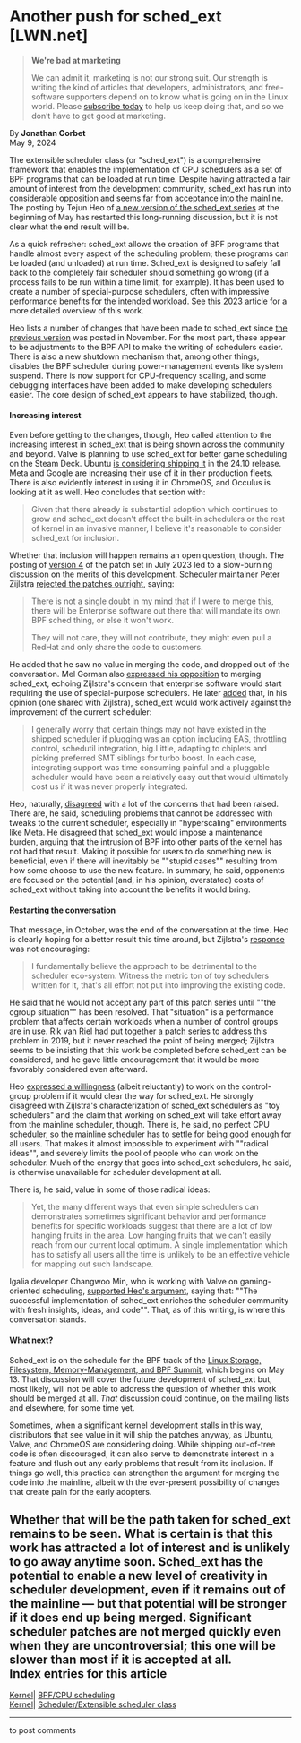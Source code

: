 # Another push for sched_ext [LWN.net]

> **We're bad at marketing**
> 
> We can admit it, marketing is not our strong suit. Our strength is writing the kind of articles that developers, administrators, and free-software supporters depend on to know what is going on in the Linux world. Please [subscribe today](/Promo/nsn-bad/subscribe) to help us keep doing that, and so we don’t have to get good at marketing. 

By **Jonathan Corbet**  
May 9, 2024 

The extensible scheduler class (or "sched_ext") is a comprehensive framework that enables the implementation of CPU schedulers as a set of BPF programs that can be loaded at run time. Despite having attracted a fair amount of interest from the development community, sched_ext has run into considerable opposition and seems far from acceptance into the mainline. The posting by Tejun Heo of [a new version of the sched_ext series](/ml/linux-kernel/20240501151312.635565-1-tj@kernel.org/) at the beginning of May has restarted this long-running discussion, but it is not clear what the end result will be. 

As a quick refresher: sched_ext allows the creation of BPF programs that handle almost every aspect of the scheduling problem; these programs can be loaded (and unloaded) at run time. Sched_ext is designed to safely fall back to the completely fair scheduler should something go wrong (if a process fails to be run within a time limit, for example). It has been used to create a number of special-purpose schedulers, often with impressive performance benefits for the intended workload. See [this 2023 article](/Articles/922405/) for a more detailed overview of this work. 

Heo lists a number of changes that have been made to sched_ext since [the previous version](/ml/linux-kernel/20231111024835.2164816-1-tj@kernel.org/) was posted in November. For the most part, these appear to be adjustments to the BPF API to make the writing of schedulers easier. There is also a new shutdown mechanism that, among other things, disables the BPF scheduler during power-management events like system suspend. There is now support for CPU-frequency scaling, and some debugging interfaces have been added to make developing schedulers easier. The core design of sched_ext appears to have stabilized, though. 

#### Increasing interest

Even before getting to the changes, though, Heo called attention to the increasing interest in sched_ext that is being shown across the community and beyond. Valve is planning to use sched_ext for better game scheduling on the Steam Deck. Ubuntu [is considering shipping it](https://bugs.launchpad.net/ubuntu/+source/linux/+bug/2045503) in the 24.10 release. Meta and Google are increasing their use of it in their production fleets. There is also evidently interest in using it in ChromeOS, and Occulus is looking at it as well. Heo concludes that section with: 

> Given that there already is substantial adoption which continues to grow and sched_ext doesn't affect the built-in schedulers or the rest of kernel in an invasive manner, I believe it's reasonable to consider sched_ext for inclusion. 

Whether that inclusion will happen remains an open question, though. The posting of [version 4](/ml/linux-kernel/20230711011412.100319-1-tj@kernel.org/) of the patch set in July 2023 led to a slow-burning discussion on the merits of this development. Scheduler maintainer Peter Zijlstra [rejected the patches outright](/ml/linux-kernel/20230726091752.GA3802077@hirez.programming.kicks-ass.net/), saying: 

> There is not a single doubt in my mind that if I were to merge this, there will be Enterprise software out there that will mandate its own BPF sched thing, or else it won't work. 
> 
> They will not care, they will not contribute, they might even pull a RedHat and only share the code to customers. 

He added that he saw no value in merging the code, and dropped out of the conversation. Mel Gorman also [expressed his opposition](/ml/linux-kernel/20230817124457.b5dca734zcixqctu@suse.de/) to merging sched_ext, echoing Zijlstra's concern that enterprise software would start requiring the use of special-purpose schedulers. He later [added](/ml/linux-kernel/20230926092020.3alsvg6vwnc4g3td@suse.de/) that, in his opinion (one shared with Zijlstra), sched_ext would work actively against the improvement of the current scheduler: 

> I generally worry that certain things may not have existed in the shipped scheduler if plugging was an option including EAS, throttling control, schedutil integration, big.Little, adapting to chiplets and picking preferred SMT siblings for turbo boost. In each case, integrating support was time consuming painful and a pluggable scheduler would have been a relatively easy out that would ultimately cost us if it was never properly integrated. 

Heo, naturally, [disagreed](/ml/linux-kernel/ZSXLqNKajmeFRT8x@slm.duckdns.org/) with a lot of the concerns that had been raised. There are, he said, scheduling problems that cannot be addressed with tweaks to the current scheduler, especially in "hyperscaling" environments like Meta. He disagreed that sched_ext would impose a maintenance burden, arguing that the intrusion of BPF into other parts of the kernel has not had that result. Making it possible for users to do something new is beneficial, even if there will inevitably be ""stupid cases"" resulting from how some choose to use the new feature. In summary, he said, opponents are focused on the potential (and, in his opinion, overstated) costs of sched_ext without taking into account the benefits it would bring. 

#### Restarting the conversation

That message, in October, was the end of the conversation at the time. Heo is clearly hoping for a better result this time around, but Zijlstra's [response](/ml/linux-kernel/20240503085232.GC30852@noisy.programming.kicks-ass.net/) was not encouraging: 

> I fundamentally believe the approach to be detrimental to the scheduler eco-system. Witness the metric ton of toy schedulers written for it, that's all effort not put into improving the existing code. 

He said that he would not accept any part of this patch series until ""the cgroup situation"" has been resolved. That "situation" is a performance problem that affects certain workloads when a number of control groups are in use. Rik van Riel had put together [a patch series](/ml/linux-kernel/20190822021740.15554-1-riel@surriel.com/) to address this problem in 2019, but it never reached the point of being merged; Zijlstra seems to be insisting that this work be completed before sched_ext can be considered, and he gave little encouragement that it would be more favorably considered even afterward. 

Heo [expressed a willingness](/ml/linux-kernel/ZjgWzhruwo8euPC0@slm.duckdns.org/) (albeit reluctantly) to work on the control-group problem if it would clear the way for sched_ext. He strongly disagreed with Zijlstra's characterization of sched_ext schedulers as "toy schedulers" and the claim that working on sched_ext will take effort away from the mainline scheduler, though. There is, he said, no perfect CPU scheduler, so the mainline scheduler has to settle for being good enough for all users. That makes it almost impossible to experiment with ""radical ideas"", and severely limits the pool of people who can work on the scheduler. Much of the energy that goes into sched_ext schedulers, he said, is otherwise unavailable for scheduler development at all. 

There is, he said, value in some of those radical ideas: 

> Yet, the many different ways that even simple schedulers can demonstrates sometimes significant behavior and performance benefits for specific workloads suggest that there are a lot of low hanging fruits in the area. Low hanging fruits that we can't easily reach from our current local optimum. A single implementation which has to satisfy all users all the time is unlikely to be an effective vehicle for mapping out such landscape. 

Igalia developer Changwoo Min, who is working with Valve on gaming-oriented scheduling, [supported Heo's argument](/ml/linux-kernel/344145d4-ec56-423f-a016-cbddada8abe5@igalia.com/), saying that: ""The successful implementation of sched_ext enriches the scheduler community with fresh insights, ideas, and code"". That, as of this writing, is where this conversation stands. 

#### What next?

Sched_ext is on the schedule for the BPF track of the [Linux Storage, Filesystem, Memory-Management, and BPF Summit](https://events.linuxfoundation.org/lsfmmbpf/), which begins on May 13. That discussion will cover the future development of sched_ext but, most likely, will not be able to address the question of whether this work should be merged at all. _That_ discussion could continue, on the mailing lists and elsewhere, for some time yet. 

Sometimes, when a significant kernel development stalls in this way, distributors that see value in it will ship the patches anyway, as Ubuntu, Valve, and ChromeOS are considering doing. While shipping out-of-tree code is often discouraged, it can also serve to demonstrate interest in a feature and flush out any early problems that result from its inclusion. If things go well, this practice can strengthen the argument for merging the code into the mainline, albeit with the ever-present possibility of changes that create pain for the early adopters. 

Whether that will be the path taken for sched_ext remains to be seen. What is certain is that this work has attracted a lot of interest and is unlikely to go away anytime soon. Sched_ext has the potential to enable a new level of creativity in scheduler development, even if it remains out of the mainline — but that potential will be stronger if it does end up being merged. Significant scheduler patches are not merged quickly even when they are uncontroversial; this one will be slower than most if it is accepted at all.  
Index entries for this article  
---  
[Kernel](/Kernel/Index)| [BPF/CPU scheduling](/Kernel/Index#BPF-CPU_scheduling)  
[Kernel](/Kernel/Index)| [Scheduler/Extensible scheduler class](/Kernel/Index#Scheduler-Extensible_scheduler_class)  
  


* * *

to post comments 
